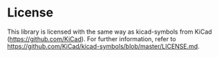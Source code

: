 # License
This library is licensed with the same way as kicad-symbols from KiCad (https://github.com/KiCad).
For further information, refer to https://github.com/KiCad/kicad-symbols/blob/master/LICENSE.md.
